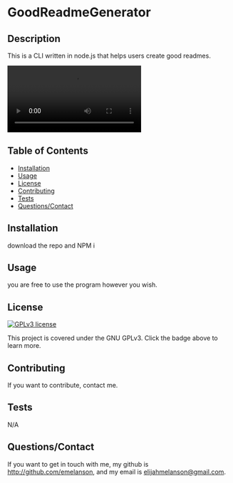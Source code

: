 # GoodReadmeGenerator

## Description

This is a CLI written in node.js that helps users create good readmes.

![](Develop\assets\Walkthrough.webm)

## Table of Contents

* [Installation](#installation)
* [Usage](#usage)
* [License](#license)
* [Contributing](#contributing)
* [Tests](#tests)
* [Questions/Contact](#questions/contact)



## Installation

download the repo and NPM i


## Usage 

you are free to use the program however you wish.


## License

[![GPLv3 license](https://img.shields.io/badge/License-GPLv3-blue.svg)](http://perso.crans.org/besson/LICENSE.html)

This project is covered under the GNU GPLv3.  Click the badge above to learn more.


## Contributing

If you want to contribute, contact me.

## Tests

N/A

## Questions/Contact

If you want to get in touch with me, my github is http://github.com/emelanson, and my email is elijahmelanson@gmail.com.


  
